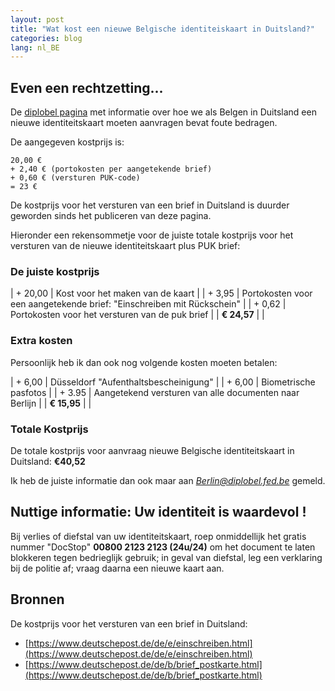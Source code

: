 ```yaml
---
layout: post
title: "Wat kost een nieuwe Belgische identiteiskaart in Duitsland?"
categories: blog
lang: nl_BE
---
```


## Even een rechtzetting...

De [diplobel pagina](http://countries.diplomatie.belgium.be/nl/duitsland/consulaire_informatie/identiteitskaart/) met informatie over hoe we als Belgen in Duitsland een nieuwe identiteitskaart moeten aanvragen bevat foute bedragen.

De aangegeven kostprijs is:

```
20,00 €
+ 2,40 € (portokosten per aangetekende brief)
+ 0,60 € (versturen PUK-code)
= 23 €
```

De kostprijs voor het versturen van een brief in Duitsland is duurder geworden sinds het publiceren van deze pagina.

Hieronder een rekensommetje voor de juiste totale kostprijs voor het versturen van de nieuwe identiteitskaart plus PUK brief:

### De juiste kostprijs

| + 20,00    | Kost voor het maken van de kaart |
| + 3,95     | Portokosten voor een aangetekende brief: "Einschreiben mit Rückschein" |
| + 0,62     | Portokosten voor het versturen van de puk brief |
| **€ 24,57**  | |

### Extra kosten

Persoonlijk heb ik dan ook nog volgende kosten moeten betalen:

| + 6,00     | Düsseldorf "Aufenthaltsbescheinigung" |
| + 6,00     | Biometrische pasfotos |
| + 3.95     | Aangetekend versturen van alle documenten naar Berlijn |
| **€ 15,95**  | |


### Totale Kostprijs

De totale kostprijs voor aanvraag nieuwe Belgische identiteitskaart in Duitsland: **€40,52**

Ik heb de juiste informatie dan ook maar aan *Berlin@diplobel.fed.be* gemeld.

## Nuttige informatie: Uw identiteit is waardevol !

Bij verlies of diefstal van uw identiteitskaart, roep onmiddellijk het gratis nummer "DocStop" **00800 2123 2123 (24u/24)** om het document te laten blokkeren tegen bedrieglijk gebruik; in geval van diefstal, leg een verklaring bij de politie af; vraag daarna een nieuwe kaart aan. 

## Bronnen

De kostprijs voor het versturen van een brief in Duitsland:

- [https://www.deutschepost.de/de/e/einschreiben.html](https://www.deutschepost.de/de/e/einschreiben.html)
- [https://www.deutschepost.de/de/b/brief_postkarte.html](https://www.deutschepost.de/de/b/brief_postkarte.html)